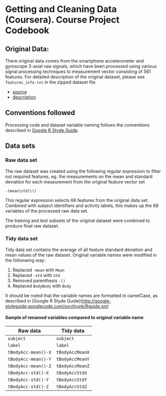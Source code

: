 Getting and Cleaning Data (Coursera). Course Project Codebook
==============================================================


## Original Data:

There original data comes  from the smartphone accelerometer and gyroscope 3-axial raw signals, 
which have been processed using various signal processing techniques to measurement vector consisting
of 561 features. For detailed description of the original dataset, please see `features_info.txt` in
the zipped dataset file.

- [source](https://d396qusza40orc.cloudfront.net/getdata%2Fprojectfiles%2FUCI%20HAR%20Dataset.zip) 
- [description](http://archive.ics.uci.edu/ml/datasets/Human+Activity+Recognition+Using+Smartphones)


## Conventions followed

Processing code and dataset variable naming follows the conventions described in [Google R Styde Guide](http://google-styleguide.googlecode.com/svn/trunk/Rguide.xml).

## Data sets

### Raw data set

The raw dataset was created using the following regular expression to filter out required
features, eg. the measurements on the mean and standard deviation for each measurement
from the original feature vector set 

`-(mean|std)\\(`

This regular expression selects 66 features from the original data set.
Combined with subject identifiers and activity labels, this makes up the
68 variables of the processed raw data set.

The training and test subsets of the original dataset were combined to produce final raw dataset.

### Tidy data set

Tidy data set contains the average of all feature standard deviation and mean values of the raw dataset. Original variable names were modified in the follonwing way:

 1. Replaced `-mean` with `Mean`
 2. Replaced `-std` with `Std`
 3. Removed parenthesis `-()`
 4. Replaced `BodyBody` with `Body`

It should be noted that the variable names are formatted in camelCase, as described in 
[Google R Styde Guide](http://google-styleguide.googlecode.com/svn/trunk/Rguide.xml 

#### Sample of renamed variables compared to original variable name

 Raw data            | Tidy data 
 --------------------|--------------
 `subject`           | `subject`
 `label`             | `label`
 `tBodyAcc-mean()-X` | `tBodyAccMeanX`
 `tBodyAcc-mean()-Y` | `tBodyAccMeanY`
 `tBodyAcc-mean()-Z` | `tBodyAccMeanZ`
 `tBodyAcc-std()-X`  | `tBodyAccStdX`
 `tBodyAcc-std()-Y`  | `tBodyAccStdY`
 `tBodyAcc-std()-Z`  | `tBodyAccStdZ`

